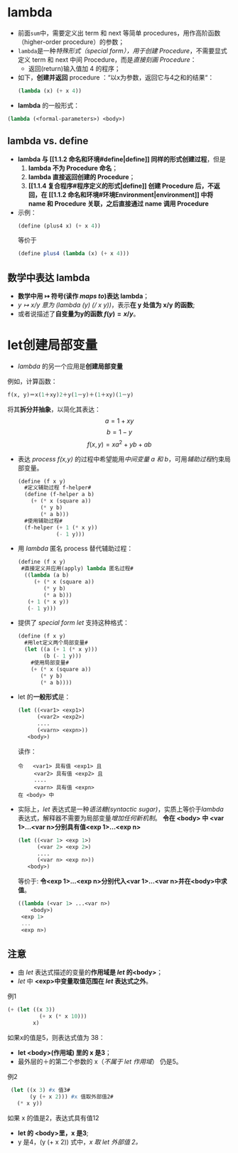 # lambda
- 前面`sum`中，需要定义出 term 和 next 等简单 procedures，用作高阶函数（higher-order procedure）的参数；
- `lambda`是一种*特殊形式（special form），用于创建 Procedure*，不需要显式定义 term 和 next 中间 Procedure，而是*直接刻画 Procedure*：
	- 返回(return)输入值加 4 的程序；
- 如下，**创建并返回** procedure ：“以x为参数，返回它与4之和的结果“：
	```scheme
	(lambda (x) (+ x 4))
	```
- **lambda** 的一般形式：
```scheme
(lambda (<formal-parameters>) <body>)
```

## lambda vs. define
- **lambda 与 [[1.1.2 命名和环境#define|define]] 同样的形式创建过程**，但是
	1. **lambda 不为 Procedure 命名**；
	2. **lambda 直接返回创建的 Procedure**；
	3. **[[1.1.4 复合程序#程序定义的形式|define]] 创建 Procedure 后，不返回，在 [[1.1.2 命名和环境#环境Environment|environment]] 中将 name 和 Procedure 关联，之后直接通过 name 调用 Procedure**
- 示例：
	```scheme
	(define (plus4 x) (+ x 4))
	```
	等价于
	```scheme
	(define plus4 (lambda (x) (+ x 4)))
	```

## 数学中表达 lambda
- **数学中用 $\mapsto$ 符号(读作 *maps to*)表达 lambda**；
- *$y \mapsto x/y$ 意为 (lambda  (y) (/ x y))*，表示**在 y 处值为 x/y 的函数**;
- 或者说描述了**自变量为y的函数 $f(y)=x/y$**。



# let创建局部变量
- *lambda* 的另一个应用是**创建局部变量**

例如，计算函数：
```scheme
f(x, y)＝x(1＋xy)2＋y(1－y)＋(1＋xy)(1－y)
```
将其**拆分并抽象**，以简化其表达：
$$a=1+xy$$
$$b=1-y$$
$$f(x,y)=xa^2+yb+ab$$

- 表达 *process f(x,y)* 的过程中希望能用*中间变量 a 和 b*，可用*辅助过程*约束局部变量。
	```scheme
	(define (f x y)
	  #定义辅助过程 f-helper#
	  (define (f-helper a b)
		(+ (* x (square a))
		   (* y b)
		   (* a b)))
	  #使用辅助过程#
	  (f-helper (+ 1 (* x y)) 
				(- 1 y)))
	```
- 用 *lambda* 匿名 process 替代辅助过程：
	```scheme
	(define (f x y)
	 #直接定义并应用(apply) lambda 匿名过程#
	  ((lambda (a b)
		 (+ (* x (square a))
			(* y b)
			(* a b)))
	   (+ 1 (* x y))
	   (- 1 y)))
	```
- 提供了 *special form  let* 支持这种格式：
	```scheme
	(define (f x y)
	  #用let定义两个局部变量#
	  (let ((a (+ 1 (* x y)))
			(b (- 1 y)))
	    #使用局部变量#
		(+ (* x (square a))
		   (* y b)
		   (* a b))))
	```

- let 的**一般形式**是：
	```scheme
	(let ((<var1> <exp1>)
		  (<var2> <exp2>)
		  ....
		  (<varn> <expn>))
	   <body>)
	```
	读作：
	```
	令   <var1> 具有值 <exp1> 且
		 <var2> 具有值 <exp2> 且
		 ....
		 <varn> 具有值 <expn>
	在 <body> 中
	```

- 实际上，*let* 表达式是一种*语法糖(syntactic sugar)*，实质上等价于*lambda* 表达式，解释器不需要为局部变量*增加任何新机制*。
  	**令在 \<body> 中 \<var 1>...\<var n>分别具有值\<exp 1>...\<exp n>**
	```scheme
	(let ((<var 1> <exp 1>)
		  (<var 2> <exp 2>)
		  ....
		  (<var n> <exp n>))
	   <body>)
	```
	等价于:
	**令\<exp 1>...\<exp n>分别代入\<var 1>...\<var n>并在\<body>中求值**。
	```scheme
	((lambda (<var 1> ...<var n>)
		<body>)
	 <exp 1>
	 ...
	 <exp n>)
	```
	

## 注意
- 由 *let* 表达式描述的变量的**作用域是 *let* 的\<body>**；
- *let* 中 **\<exp>中变量取值范围在 *let* 表达式之外**。

例1
```scheme
(+ (let ((x 3))
          (+ x (* x 10)))
        x)
```
如果x的值是5，则表达式值为 38：
- **let \<body>(作用域) 里的 x 是3**；
- 最外层的＋的第二个参数的 x（*不属于 let 作用域*） 仍是5。

例2
```scheme
 (let ((x 3) #x 值3#
       (y (+ x 2))) #x 值取外部值2#
   (* x y))
```
如果 x 的值是2，表达式具有值12
- **let 的 \<body>里，x 是3**;
- y 是4，(y (+ x 2)) 式中，*x 取  let 外部值 2。*
